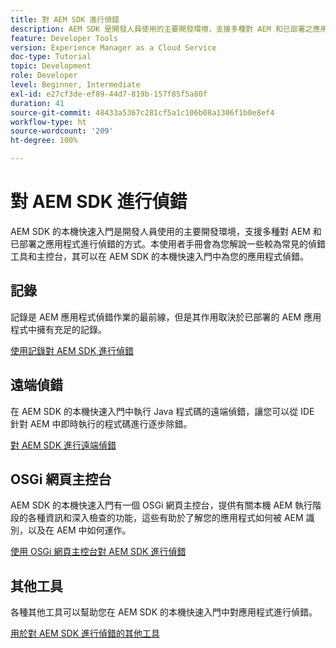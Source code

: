 ```yaml
---
title: 對 AEM SDK 進行偵錯
description: AEM SDK 是開發人員使用的主要開發環境，支援多種對 AEM 和已部署之應用程式進行偵錯的方式。
feature: Developer Tools
version: Experience Manager as a Cloud Service
doc-type: Tutorial
topic: Development
role: Developer
level: Beginner, Intermediate
exl-id: e27cf3de-ef89-44d7-819b-157f85f5a80f
duration: 41
source-git-commit: 48433a5367c281cf5a1c106b08a1306f1b0e8ef4
workflow-type: ht
source-wordcount: '209'
ht-degree: 100%

---
```


# 對 AEM SDK 進行偵錯

AEM SDK 的本機快速入門是開發人員使用的主要開發環境，支援多種對 AEM 和已部署之應用程式進行偵錯的方式。本使用者手冊會為您解說一些較為常見的偵錯工具和主控台，其可以在 AEM SDK 的本機快速入門中為您的應用程式偵錯。

## 記錄

記錄是 AEM 應用程式偵錯作業的最前線，但是其作用取決於已部署的 AEM 應用程式中擁有充足的記錄。

[使用記錄對 AEM SDK 進行偵錯](./logs.md)

## 遠端偵錯

在 AEM SDK 的本機快速入門中執行 Java 程式碼的遠端偵錯，讓您可以從 IDE 針對 AEM 中即時執行的程式碼進行逐步除錯。

[對 AEM SDK 進行遠端偵錯](./remote-debugging.md)

## OSGi 網頁主控台

AEM SDK 的本機快速入門有一個 OSGi 網頁主控台，提供有關本機 AEM 執行階段的各種資訊和深入檢查的功能，這些有助於了解您的應用程式如何被 AEM 識別，以及在 AEM 中如何運作。

[使用 OSGi 網頁主控台對 AEM SDK 進行偵錯](./osgi-web-consoles.md)

## 其他工具

各種其他工具可以幫助您在 AEM SDK 的本機快速入門中對應用程式進行偵錯。

[用於對 AEM SDK 進行偵錯的其他工具](./other-tools.md)
